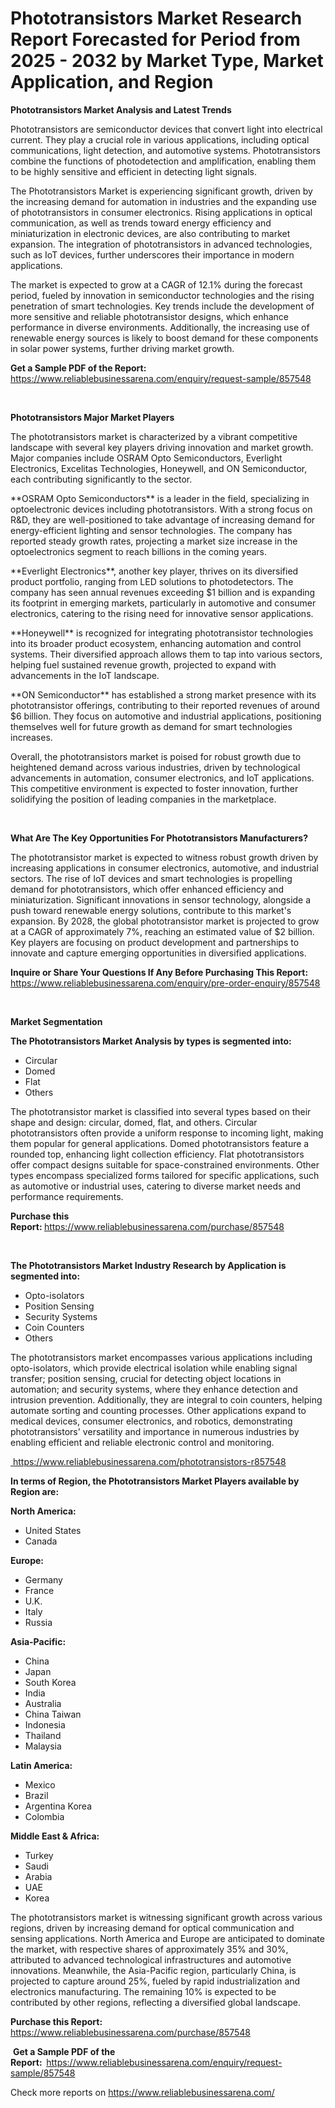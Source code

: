<p><h1>Phototransistors Market Research Report Forecasted for Period from 2025 -  2032 by Market Type, Market Application, and Region</h1></p><p><strong>Phototransistors Market Analysis and Latest Trends</strong></p>
<p><p>Phototransistors are semiconductor devices that convert light into electrical current. They play a crucial role in various applications, including optical communications, light detection, and automotive systems. Phototransistors combine the functions of photodetection and amplification, enabling them to be highly sensitive and efficient in detecting light signals.</p><p>The Phototransistors Market is experiencing significant growth, driven by the increasing demand for automation in industries and the expanding use of phototransistors in consumer electronics. Rising applications in optical communication, as well as trends toward energy efficiency and miniaturization in electronic devices, are also contributing to market expansion. The integration of phototransistors in advanced technologies, such as IoT devices, further underscores their importance in modern applications.</p><p>The market is expected to grow at a CAGR of 12.1% during the forecast period, fueled by innovation in semiconductor technologies and the rising penetration of smart technologies. Key trends include the development of more sensitive and reliable phototransistor designs, which enhance performance in diverse environments. Additionally, the increasing use of renewable energy sources is likely to boost demand for these components in solar power systems, further driving market growth.</p></p>
<p><strong>Get a Sample PDF of the Report:&nbsp;</strong> <a href="https://www.reliablebusinessarena.com/enquiry/request-sample/857548?utm_campaign=3042&utm_medium=2&utm_source=Github&utm_content=ia&utm_term=06042025&utm_id=phototransistors">https://www.reliablebusinessarena.com/enquiry/request-sample/857548</a></p>
<p>&nbsp;</p>
<p><strong>Phototransistors Major Market Players</strong></p>
<p><p>The phototransistors market is characterized by a vibrant competitive landscape with several key players driving innovation and market growth. Major companies include OSRAM Opto Semiconductors, Everlight Electronics, Excelitas Technologies, Honeywell, and ON Semiconductor, each contributing significantly to the sector.</p><p>**OSRAM Opto Semiconductors** is a leader in the field, specializing in optoelectronic devices including phototransistors. With a strong focus on R&D, they are well-positioned to take advantage of increasing demand for energy-efficient lighting and sensor technologies. The company has reported steady growth rates, projecting a market size increase in the optoelectronics segment to reach billions in the coming years.</p><p>**Everlight Electronics**, another key player, thrives on its diversified product portfolio, ranging from LED solutions to photodetectors. The company has seen annual revenues exceeding $1 billion and is expanding its footprint in emerging markets, particularly in automotive and consumer electronics, catering to the rising need for innovative sensor applications.</p><p>**Honeywell** is recognized for integrating phototransistor technologies into its broader product ecosystem, enhancing automation and control systems. Their diversified approach allows them to tap into various sectors, helping fuel sustained revenue growth, projected to expand with advancements in the IoT landscape.</p><p>**ON Semiconductor** has established a strong market presence with its phototransistor offerings, contributing to their reported revenues of around $6 billion. They focus on automotive and industrial applications, positioning themselves well for future growth as demand for smart technologies increases.</p><p>Overall, the phototransistors market is poised for robust growth due to heightened demand across various industries, driven by technological advancements in automation, consumer electronics, and IoT applications. This competitive environment is expected to foster innovation, further solidifying the position of leading companies in the marketplace.</p></p>
<p>&nbsp;</p>
<p><strong>What Are The Key Opportunities For Phototransistors Manufacturers?</strong></p>
<p><p>The phototransistor market is expected to witness robust growth driven by increasing applications in consumer electronics, automotive, and industrial sectors. The rise of IoT devices and smart technologies is propelling demand for phototransistors, which offer enhanced efficiency and miniaturization. Significant innovations in sensor technology, alongside a push toward renewable energy solutions, contribute to this market's expansion. By 2028, the global phototransistor market is projected to grow at a CAGR of approximately 7%, reaching an estimated value of $2 billion. Key players are focusing on product development and partnerships to innovate and capture emerging opportunities in diversified applications.</p></p>
<p><strong>Inquire or Share Your Questions If Any Before Purchasing This Report:</strong> <a href="https://www.reliablebusinessarena.com/enquiry/pre-order-enquiry/857548?utm_campaign=3042&utm_medium=2&utm_source=Github&utm_content=ia&utm_term=06042025&utm_id=phototransistors">https://www.reliablebusinessarena.com/enquiry/pre-order-enquiry/857548</a></p>
<p>&nbsp;</p>
<p><strong>Market Segmentation</strong></p>
<p><strong>The Phototransistors Market Analysis by types is segmented into:</strong></p>
<p><ul><li>Circular</li><li>Domed</li><li>Flat</li><li>Others</li></ul></p>
<p><p>The phototransistor market is classified into several types based on their shape and design: circular, domed, flat, and others. Circular phototransistors often provide a uniform response to incoming light, making them popular for general applications. Domed phototransistors feature a rounded top, enhancing light collection efficiency. Flat phototransistors offer compact designs suitable for space-constrained environments. Other types encompass specialized forms tailored for specific applications, such as automotive or industrial uses, catering to diverse market needs and performance requirements.</p></p>
<p><strong>Purchase this Report:&nbsp;</strong><a href="https://www.reliablebusinessarena.com/purchase/857548?utm_campaign=3042&utm_medium=2&utm_source=Github&utm_content=ia&utm_term=06042025&utm_id=phototransistors">https://www.reliablebusinessarena.com/purchase/857548</a></p>
<p>&nbsp;</p>
<p><strong>The Phototransistors Market Industry Research by Application is segmented into:</strong></p>
<p><ul><li>Opto-isolators</li><li>Position Sensing</li><li>Security Systems</li><li>Coin Counters</li><li>Others</li></ul></p>
<p><p>The phototransistors market encompasses various applications including opto-isolators, which provide electrical isolation while enabling signal transfer; position sensing, crucial for detecting object locations in automation; and security systems, where they enhance detection and intrusion prevention. Additionally, they are integral to coin counters, helping automate sorting and counting processes. Other applications expand to medical devices, consumer electronics, and robotics, demonstrating phototransistors' versatility and importance in numerous industries by enabling efficient and reliable electronic control and monitoring.</p></p>
<p><a href="https://www.reliablebusinessarena.com/phototransistors-r857548?utm_campaign=3042&utm_medium=2&utm_source=Github&utm_content=ia&utm_term=06042025&utm_id=phototransistors">&nbsp;https://www.reliablebusinessarena.com/phototransistors-r857548</a></p>
<p><strong>In terms of Region, the Phototransistors Market Players available by Region are:</strong></p>
<p>
    <p> <strong> North America: </strong>
        <ul>
            <li>United States</li>
            <li>Canada</li>
        </ul>
        </p> 
    <p> <strong> Europe: </strong>
        <ul>
            <li>Germany</li>
            <li>France</li>
            <li>U.K.</li>
            <li>Italy</li>
            <li>Russia</li>
        </ul>
        </p> 
    <p> <strong> Asia-Pacific: </strong>
        <ul>
            <li>China</li>
            <li>Japan</li>
            <li>South Korea</li>
            <li>India</li>
            <li>Australia</li>
            <li>China Taiwan</li>
            <li>Indonesia</li>
            <li>Thailand</li>
            <li>Malaysia</li>
        </ul>
        </p> 
    <p> <strong> Latin America: </strong>
        <ul>
            <li>Mexico</li>
            <li>Brazil</li>
            <li>Argentina Korea</li>
            <li>Colombia</li>
        </ul>
        </p> 
    <p> <strong> Middle East & Africa: </strong>
        <ul>
            <li>Turkey</li>
            <li>Saudi</li>
            <li>Arabia</li>
            <li>UAE</li>
            <li>Korea</li>
        </ul>
    </p>
    </p>
<p><p>The phototransistors market is witnessing significant growth across various regions, driven by increasing demand for optical communication and sensing applications. North America and Europe are anticipated to dominate the market, with respective shares of approximately 35% and 30%, attributed to advanced technological infrastructures and automotive innovations. Meanwhile, the Asia-Pacific region, particularly China, is projected to capture around 25%, fueled by rapid industrialization and electronics manufacturing. The remaining 10% is expected to be contributed by other regions, reflecting a diversified global landscape.</p></p>
<p><strong>Purchase this Report: </strong><a href="https://www.reliablebusinessarena.com/purchase/857548?utm_campaign=3042&utm_medium=2&utm_source=Github&utm_content=ia&utm_term=06042025&utm_id=phototransistors">https://www.reliablebusinessarena.com/purchase/857548</a></p>
<p>&nbsp;<strong>Get a Sample PDF of the Report:&nbsp;&nbsp;</strong><a href="https://www.reliablebusinessarena.com/enquiry/request-sample/857548?utm_campaign=3042&utm_medium=2&utm_source=Github&utm_content=ia&utm_term=06042025&utm_id=phototransistors">https://www.reliablebusinessarena.com/enquiry/request-sample/857548</a></p>
<p><strong></strong></p>
<p>Check more reports on <a href="https://www.reliablebusinessarena.com/?utm_campaign=3042&utm_medium=2&utm_source=Github&utm_content=ia&utm_term=06042025&utm_id=phototransistors">https://www.reliablebusinessarena.com/</a></p>